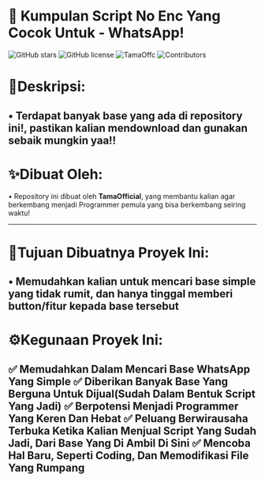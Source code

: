 # 🚀 Kumpulan Script No Enc Yang Cocok Untuk - WhatsApp!

![GitHub stars](https://img.shields.io/github/stars/kagenouReal/Baileys?style=social)
![GitHub license](https://img.shields.io/github/license/kagenouReal/Baileys)
![TamaOffc](https://img.shields.io/badge/ByTama-%3E%3D14.0-green)
![Contributors](https://img.shields.io/github/contributors/TamaRebirth/Script-Archive-For-WhatsApp)

# 🧾Deskripsi:

• Terdapat banyak base yang ada di repository ini!, pastikan kalian mendownload dan gunakan sebaik mungkin yaa!!
----

# ✨Dibuat Oleh:

• Repository ini dibuat oleh **TamaOfficial**, yang membantu kalian agar berkembang menjadi Programmer pemula yang bisa berkembang seiring waktu!

----

# 🚩Tujuan Dibuatnya Proyek Ini:

• Memudahkan kalian untuk mencari base simple yang tidak rumit, dan hanya tinggal memberi button/fitur kepada base tersebut 
----

# ⚙️Kegunaan Proyek Ini:

✅ Memudahkan Dalam Mencari Base WhatsApp Yang Simple
✅ Diberikan Banyak Base Yang Berguna Untuk Dijual(Sudah Dalam Bentuk Script Yang Jadi)
✅ Berpotensi Menjadi Programmer Yang Keren Dan Hebat
✅ Peluang Berwirausaha Terbuka Ketika Kalian Menjual Script Yang Sudah Jadi, Dari Base Yang Di Ambil Di Sini
✅ Mencoba Hal Baru, Seperti Coding, Dan Memodifikasi File Yang Rumpang
----
